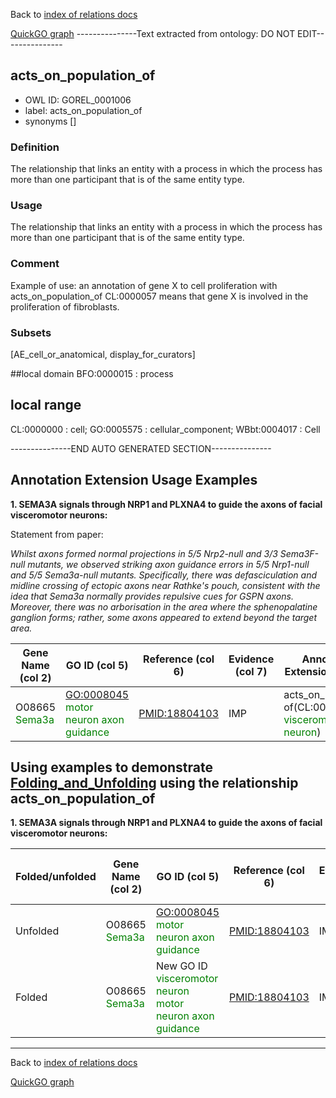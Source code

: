 Back to [index of relations docs](https://github.com/geneontology/annotation_extensions/tree/master/doc)

[QuickGO graph](http://www.ebi.ac.uk/QuickGO/AnnotationExtensionRelations.html)
---------------Text extracted from ontology: DO NOT EDIT---------------

## acts_on_population_of
* OWL ID: GOREL_0001006
* label: acts_on_population_of
* synonyms
[]

### Definition
The relationship that links an entity with a process in which the process has more than one participant that is of the same entity type.

### Usage
The relationship that links an entity with a process in which the process has more than one participant that is of the same entity type.

### Comment
Example of use: an annotation of gene X to cell proliferation with acts_on_population_of CL:0000057 means that gene X is involved in the proliferation of fibroblasts.

### Subsets
[AE_cell_or_anatomical, display_for_curators]

##local domain
BFO:0000015 : process

## local range
CL:0000000 : cell; GO:0005575 : cellular_component; WBbt:0004017 : Cell

---------------END AUTO GENERATED SECTION---------------



















Annotation Extension Usage Examples
-----------------------------------

**1. SEMA3A signals through NRP1 and PLXNA4 to guide the axons of facial visceromotor neurons:**

Statement from paper:

*Whilst axons formed normal projections in 5/5 Nrp2-null and 3/3 Sema3F-null mutants, we observed striking axon guidance errors in 5/5 Nrp1-null and 5/5 Sema3a-null mutants. Specifically, there was defasciculation and midline crossing of ectopic axons near Rathke's pouch, consistent with the idea that Sema3a normally provides repulsive cues for GSPN axons. Moreover, there was no arborisation in the area where the sphenopalatine ganglion forms; rather, some axons appeared to extend beyond the target area.*

| Gene Name (col 2)                              | GO ID (col 5)                                                            | Reference (col 6) | Evidence (col 7) | Annotation Extension (col 16)                                                            |
|------------------------------------------------|--------------------------------------------------------------------------|-------------------|------------------|------------------------------------------------------------------------------------------|
| O08665 <span style="color:green">Sema3a</span> | <GO:0008045> <span style="color:green">motor neuron axon guidance</span> | <PMID:18804103>   | IMP              | acts\_on\_population of(CL:0005025 <span style="color:green">visceromotor neuron</span>) |

Using examples to demonstrate [Folding\_and\_Unfolding](http://wiki.geneontology.org/index.php/Folding_and_Unfolding) using the relationship acts\_on\_population\_of
-----------------------------------------------------------------------------------------------------------------------------------------------------

**1. SEMA3A signals through NRP1 and PLXNA4 to guide the axons of facial visceromotor neurons:**

| Folded/unfolded | Gene Name (col 2)                              | GO ID (col 5)                                                                             | Reference (col 6) | Evidence (col 7) | Annotation Extension (col 16)                                                            | Parent terms of new folded GO term                                            |
|-----------------|------------------------------------------------|-------------------------------------------------------------------------------------------|-------------------|------------------|------------------------------------------------------------------------------------------|-------------------------------------------------------------------------------|
| Unfolded        | O08665 <span style="color:green">Sema3a</span> | <GO:0008045> <span style="color:green">motor neuron axon guidance</span>                  | <PMID:18804103>   | IMP              | acts\_on\_population of(CL:0005025 <span style="color:green">visceromotor neuron</span>) |                                                                               |
| Folded          | O08665 <span style="color:green">Sema3a</span> | New GO ID <span style="color:green">visceromotor neuron motor neuron axon guidance</span> | <PMID:18804103>   | IMP              |                                                                                          | is\_a <GO:0008045> <span style="color:red"> motor neuron axon guidance</span> |

------------------------------------------------------------------------

Back to [index of relations docs](https://github.com/geneontology/annotation_extensions/tree/master/doc)

[QuickGO graph](http://www.ebi.ac.uk/QuickGO/AnnotationExtensionRelations.html)

